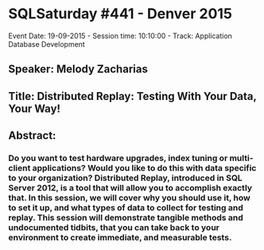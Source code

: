 # SQLSaturday #441 - Denver 2015
Event Date: 19-09-2015 - Session time: 10:10:00 - Track: Application  Database Development
## Speaker: Melody Zacharias
## Title: Distributed Replay: Testing With Your Data, Your Way!
## Abstract:
### Do you want to test hardware upgrades, index tuning or multi-client applications? Would you like to do this with data specific to your organization?  Distributed Replay, introduced in SQL Server 2012, is a tool that will allow you to accomplish exactly that. In this session, we will cover why you should use it, how to set it up, and what types of data to collect for testing  and replay.  This session will demonstrate tangible methods and undocumented tidbits, that you can take back to your environment to create immediate, and measurable tests.
